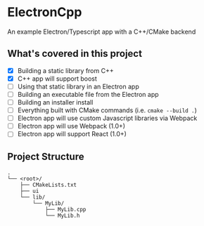 # ElectronCpp
An example Electron/Typescript app with a C++/CMake backend

## What's covered in this project

- [x] Building a static library from C++
- [x] C++ app will support boost
- [ ] Using that static library in an Electron app
- [ ] Building an executable file from the Electron app
- [ ] Building an installer install
- [ ] Everything built with CMake commands (i.e. `cmake --build .`)
- [ ] Electron app will use custom Javascript libraries via Webpack
- [ ] Electron app will use Webpack (1.0+)
- [ ] Electron app will support React (1.0+)

## Project Structure

```
.
└── <root>/
    ├── CMakeLists.txt
    ├── ui
    └── lib/
        └── MyLib/
            ├── MyLib.cpp
            └── MyLib.h
```